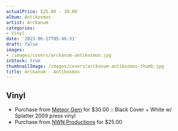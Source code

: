 ```yaml
---
actualPrice: $25.00 - 30.00
album: Antikosmos
artist: Arckanum
categories:
- Vinyl
date: '2023-06-17T05:46:31'
draft: false
images:
- /images/covers/arckanum-antikosmos.jpg
inStock: true
thumbnailImage: /images/covers/arckanum-antikosmos-thumb.jpg
title: Arckanum - Antikosmos
---
```


## Vinyl
* Purchase from [Meteor Gem](https://meteor-gem.com/products/used-arckanum-antikosmos-lp) for $30.00 :: Black Cover + White w/ Splatter 2009 press vinyl
* Purchase from [NWN Productions](http://shop.nwnprod.com/index.php?route=product/product&path=75&product_id=35844&sort=pd.name&order=ASC) for $25.00
